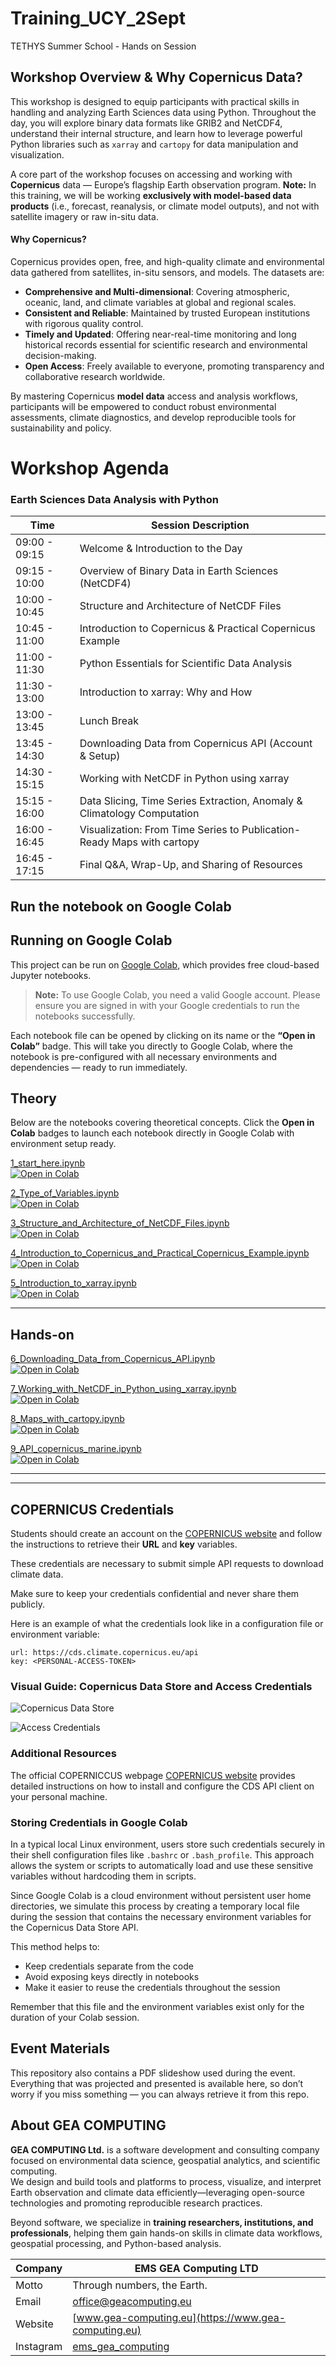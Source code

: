 # Training_UCY_2Sept
TETHYS Summer School - Hands on Session

## Workshop Overview & Why Copernicus Data?

This workshop is designed to equip participants with practical skills in handling and analyzing Earth Sciences data using Python. Throughout the day, you will explore binary data formats like GRIB2 and NetCDF4, understand their internal structure, and learn how to leverage powerful Python libraries such as `xarray` and `cartopy` for data manipulation and visualization.

A core part of the workshop focuses on accessing and working with **Copernicus** data — Europe’s flagship Earth observation program. **Note:** In this training, we will be working **exclusively with model-based data products** (i.e., forecast, reanalysis, or climate model outputs), and not with satellite imagery or raw in-situ data.

#### Why Copernicus?

Copernicus provides open, free, and high-quality climate and environmental data gathered from satellites, in-situ sensors, and models. The datasets are:

- **Comprehensive and Multi-dimensional**: Covering atmospheric, oceanic, land, and climate variables at global and regional scales.
- **Consistent and Reliable**: Maintained by trusted European institutions with rigorous quality control.
- **Timely and Updated**: Offering near-real-time monitoring and long historical records essential for scientific research and environmental decision-making.
- **Open Access**: Freely available to everyone, promoting transparency and collaborative research worldwide.

By mastering Copernicus **model data** access and analysis workflows, participants will be empowered to conduct robust environmental assessments, climate diagnostics, and develop reproducible tools for sustainability and policy.





# Workshop Agenda  
### Earth Sciences Data Analysis with Python  

| Time           | Session Description                                             |
|----------------|-----------------------------------------------------------------|
| 09:00 - 09:15  | Welcome & Introduction to the Day                               |
| 09:15 - 10:00  | Overview of Binary Data in Earth Sciences (NetCDF4)      |
| 10:00 - 10:45  | Structure and Architecture of NetCDF Files                      |
| 10:45 - 11:00  | Introduction to Copernicus & Practical Copernicus Example       |
| 11:00 - 11:30  | Python Essentials for Scientific Data Analysis                  |
| 11:30 - 13:00  | Introduction to xarray: Why and How                             |
| 13:00 - 13:45  | Lunch Break                                                     |
| 13:45 - 14:30  | Downloading Data from Copernicus API (Account & Setup)          |
| 14:30 - 15:15  | Working with NetCDF in Python using xarray                      |
| 15:15 - 16:00  | Data Slicing, Time Series Extraction, Anomaly & Climatology Computation |
| 16:00 - 16:45  | Visualization: From Time Series to Publication-Ready Maps with cartopy |
| 16:45 - 17:15  | Final Q&A, Wrap-Up, and Sharing of Resources                    |




## Run the notebook on Google Colab

## Running on Google Colab

This project can be run on [Google Colab](https://colab.research.google.com), which provides free cloud-based Jupyter notebooks.

> **Note:** To use Google Colab, you need a valid Google account. Please ensure you are signed in with your Google credentials to run the notebooks successfully.


Each notebook file can be opened by clicking on its name or the **“Open in Colab”** badge. This will take you directly to Google Colab, where the notebook is pre-configured with all necessary environments and dependencies — ready to run immediately.


## Theory

Below are the notebooks covering theoretical concepts. Click the **Open in Colab** badges to launch each notebook directly in Google Colab with environment setup ready.

[1_start_here.ipynb](https://colab.research.google.com/github/geacomputing/UCY2Sept/blob/main/Python_code/Theory/1_start_here.ipynb)  
[![Open in Colab](https://colab.research.google.com/assets/colab-badge.svg)](https://colab.research.google.com/github/geacomputing/UCY2Sept/blob/main/Python_code/Theory/1_start_here.ipynb)

[2_Type_of_Variables.ipynb](https://colab.research.google.com/github/geacomputing/UCY2Sept/blob/main/Python_code/Theory/2_Type_of_Variables.ipynb)  
[![Open in Colab](https://colab.research.google.com/assets/colab-badge.svg)](https://colab.research.google.com/github/geacomputing/UCY2Sept/blob/main/Python_code/Theory/2_Type_of_Variables.ipynb)

[3_Structure_and_Architecture_of_NetCDF_Files.ipynb](https://colab.research.google.com/github/geacomputing/UCY2Sept/blob/main/Python_code/Theory/3_Structure_and_Architecture_of_NetCDF_Files.ipynb)  
[![Open in Colab](https://colab.research.google.com/assets/colab-badge.svg)](https://colab.research.google.com/github/geacomputing/UCY2Sept/blob/main/Python_code/Theory/3_Structure_and_Architecture_of_NetCDF_Files.ipynb)

[4_Introduction_to_Copernicus_and_Practical_Copernicus_Example.ipynb](https://colab.research.google.com/github/geacomputing/UCY2Sept/blob/main/Python_code/Theory/4_Introduction_%20to_Copernicus_and_Practical_Copernicus_Example.ipynb)  
[![Open in Colab](https://colab.research.google.com/assets/colab-badge.svg)](https://colab.research.google.com/github/geacomputing/UCY2Sept/blob/main/Python_code/Theory/4_Introduction_%20to_Copernicus_and_Practical_Copernicus_Example.ipynb)

[5_Introduction_to_xarray.ipynb](https://colab.research.google.com/github/geacomputing/UCY2Sept/blob/main/Python_code/Theory/5_Introduction_to_xarray.ipynb)  
[![Open in Colab](https://colab.research.google.com/assets/colab-badge.svg)](https://colab.research.google.com/github/geacomputing/UCY2Sept/blob/main/Python_code/Theory/5_Introduction_to_xarray.ipynb)

---

## Hands-on


[6_Downloading_Data_from_Copernicus_API.ipynb](https://github.com/geacomputing/UCY2Sept/blob/main/Python_code/Hands-on/6_Downloading_Data_from_Copernicus_API.ipynb)  
[![Open in Colab](https://colab.research.google.com/assets/colab-badge.svg)](https://colab.research.google.com/github/geacomputing/UCY2Sept/blob/main/Python_code/Hands-on/6_Downloading_Data_from_Copernicus_API.ipynb)

[7_Working_with_NetCDF_in_Python_using_xarray.ipynb](https://github.com/geacomputing/UCY2Sept/blob/main/Python_code/Hands-on/7_Working_with_NetCDF_in_Python_using_xarray.ipynb)  
[![Open in Colab](https://colab.research.google.com/assets/colab-badge.svg)](https://colab.research.google.com/github/geacomputing/UCY2Sept/blob/main/Python_code/Hands-on/7_Working_with_NetCDF_in_Python_using_xarray.ipynb)

[8_Maps_with_cartopy.ipynb](https://github.com/geacomputing/UCY2Sept/blob/main/Python_code/Hands-on/8_Maps_with_cartopy.ipynb)  
[![Open in Colab](https://colab.research.google.com/assets/colab-badge.svg)](https://colab.research.google.com/github/geacomputing/UCY2Sept/blob/main/Python_code/Hands-on/8_Maps_with_cartopy.ipynb)

[9_API_copernicus_marine.ipynb](https://github.com/geacomputing/UCY2Sept/blob/main/Python_code/Hands-on/9_API_copernicus_marine.ipynb)  
[![Open in Colab](https://colab.research.google.com/assets/colab-badge.svg)](https://colab.research.google.com/github/geacomputing/UCY2Sept/blob/main/Python_code/Hands-on/9_API_copernicus_marine.ipynb)

---
---


## COPERNICUS Credentials

Students should create an account on the [COPERNICUS website](https://cds.climate.copernicus.eu/how-to-api) and follow the instructions to retrieve their **URL** and **key** variables.

These credentials are necessary to submit simple API requests to download climate data.

Make sure to keep your credentials confidential and never share them publicly.

Here is an example of what the credentials look like in a configuration file or environment variable:

```plaintext
url: https://cds.climate.copernicus.eu/api
key: <PERSONAL-ACCESS-TOKEN>
```

### Visual Guide: Copernicus Data Store and Access Credentials

![Copernicus Data Store](images/CDS.png)

![Access Credentials](images/credentials.png)
### Additional Resources

The official COPERNICCUS webpage [COPERNICUS website](https://cds.climate.copernicus.eu/how-to-api) provides detailed instructions on how to install and configure the CDS API client on your personal machine.

### Storing Credentials in Google Colab

In a typical local Linux environment, users store such credentials securely in their shell configuration files like `.bashrc` or `.bash_profile`. This approach allows the system or scripts to automatically load and use these sensitive variables without hardcoding them in scripts.

Since Google Colab is a cloud environment without persistent user home directories, we simulate this process by creating a temporary local file during the session that contains the necessary environment variables for the Copernicus Data Store API.

This method helps to:

- Keep credentials separate from the code  
- Avoid exposing keys directly in notebooks  
- Make it easier to reuse the credentials throughout the session  

Remember that this file and the environment variables exist only for the duration of your Colab session.


## Event Materials

This repository also contains a PDF slideshow used during the event. Everything that was projected and presented is available here, so don’t worry if you miss something — you can always retrieve it from this repo.


## About GEA COMPUTING


**GEA COMPUTING Ltd.** is a software development and consulting company focused on environmental data science, geospatial analytics, and scientific computing.  
We design and build tools and platforms to process, visualize, and interpret Earth observation and climate data efficiently—leveraging open-source technologies and promoting reproducible research practices.

Beyond software, we specialize in **training researchers, institutions, and professionals**, helping them gain hands-on skills in climate data workflows, geospatial processing, and Python-based analysis.


| Company                | EMS GEA Computing LTD             |
|------------------------|---------------------------------|
| Motto                  | Through numbers, the Earth.      |
| Email                  | office@geacomputing.eu           |
| Website                | [www.gea-computing.eu](https://www.gea-computing.eu) |
| Instagram              | [ems_gea_computing](https://www.instagram.com/ems_gea_computing/) |
